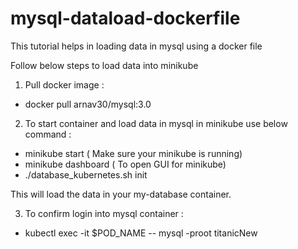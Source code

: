 # mysql-dataload-dockerfile
This tutorial helps in loading data in mysql using a docker file

Follow below steps to load data into minikube

1) Pull docker image :
 - docker pull arnav30/mysql:3.0
 
2) To start container and load data in mysql in minikube use below command :

 - minikube start ( Make sure your minikube is running)
 - minikube dashboard ( To open GUI for minikube)
 - ./database_kubernetes.sh init
 
 This will load the data in your my-database container.
 
 3) To confirm login into mysql container :
  - kubectl exec -it $POD_NAME -- mysql -proot titanicNew
